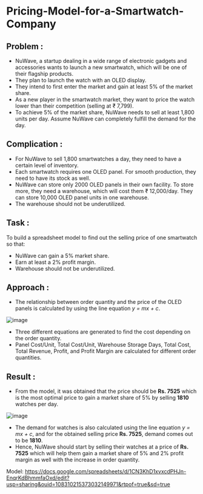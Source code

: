 # Pricing-Model-for-a-Smartwatch-Company

## Problem : 

- NuWave, a startup dealing in a wide range of electronic gadgets and accessories wants to launch a new smartwatch, which will be one of their flagship products. 
- They plan to launch the watch with an OLED display.
- They intend to first enter the market and gain at least 5% of the market share.
- As a new player in the smartwatch market, they want to price the watch lower than their competition (selling at ₹ 7,799).
- To achieve 5% of the market share, NuWave needs to sell at least 1,800 units per day. Assume NuWave can completely fulfill the demand for the day.

## Complication :
- For NuWave to sell 1,800 smartwatches a day, they need to have a certain level of inventory.
- Each smartwatch requires one OLED panel. For smooth production, they need to have its stock as well.
- NuWave can store only 2000 OLED panels in their own facility. To store more, they need a warehouse, which will cost them ₹ 12,000/day. They can store 10,000 OLED panel units in one warehouse.
- The warehouse should not be underutilized.

## Task :
To build a spreadsheet model to find out the selling price of one smartwatch so that:

- NuWave can gain a 5% market share.
- Earn at least a 2% profit margin.
- Warehouse should not be underutilized.

## Approach :
- The relationship between order quantity and the price of the OLED panels is calculated by using the line equation *y = mx + c*.
  
![image](https://github.com/Sukhmani252/Pricing-Model-for-a-Smartwatch-Company/assets/74128870/ab945a63-c78a-4310-a3cd-953ab805f98d)
- Three different equations are generated to find the cost depending on the order quantity.
- Panel Cost/Unit, Total Cost/Unit,	Warehouse Storage Days,	Total Cost, Total Revenue, Profit, and Profit Margin are calculated for different order quantities.

## Result :
- From the model, it was obtained that the price should be **Rs. 7525** which is the most optimal price to gain a market share of 5% by selling **1810** watches per day.
  
![image](https://github.com/Sukhmani252/Pricing-Model-for-a-Smartwatch-Company/assets/74128870/0dbd7306-e6ba-4939-827a-55f1ba8dc576)
- The demand for watches is also calculated using the line equation *y = mx + c*, and for the obtained selling price **Rs. 7525**, demand comes out to be **1810**.
- Hence, NuWave should start by selling their watches at a price of **Rs. 7525** which will help them gain a market share of 5% and 2% profit margin as well with the increase in order quantity.

Model: https://docs.google.com/spreadsheets/d/1CN3KhD1xvxcdPHJn-EnqrKdBhmmfaOxd/edit?usp=sharing&ouid=108310215373032149971&rtpof=true&sd=true
